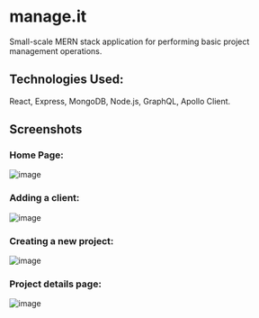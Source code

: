 # manage.it
Small-scale MERN stack application for performing basic project management operations. 

## Technologies Used:
React, Express, MongoDB, Node.js, GraphQL, Apollo Client.

## Screenshots
### Home Page:
![image](https://github.com/abundanceesim/project-management-app/assets/80898224/7f5a64cd-46a1-4bc8-80b5-267a0ad6f0fd)

### Adding a client:
![image](https://github.com/abundanceesim/project-management-app/assets/80898224/bb4af392-bc86-41e4-952d-73106b6b2011)

### Creating a new project:
![image](https://github.com/abundanceesim/project-management-app/assets/80898224/3023174a-0718-4447-b805-991233ba83ab)

### Project details page:
![image](https://github.com/abundanceesim/project-management-app/assets/80898224/a03a9c03-2721-41fe-9f58-e3277499a53a)



